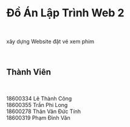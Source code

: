 <h1> Đồ Án Lập Trình Web 2 </h1> </br> 
<p> xây dựng Website đặt vé xem phim </p> </br>
<h2> Thành Viên  </h2> </br>
<p>18600334   Lê Thành Công </br>
18600355   Trần Phi Long </br>
18600278   Thân Văn Đức Tính </br>
18600319   Phạm Đình Văn </br> </p>
